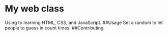 # My web class
Using to learning HTML, CSS, and JavaScript.
 <content>
##Usage
Set a random to let people to guess in count times.
##Contributing
 </content>



 

